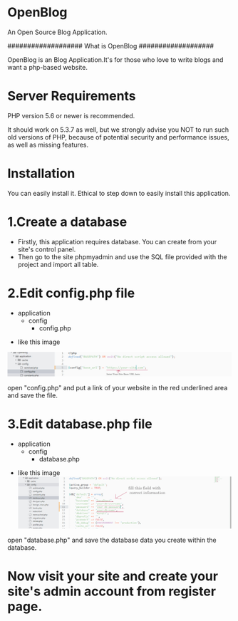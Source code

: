 # OpenBlog
An Open Source Blog Application.

###################
What is OpenBlog
###################

OpenBlog is an Blog Application.It's for those who love to write blogs and want a php-based website.


# Server Requirements

PHP version 5.6 or newer is recommended.

It should work on 5.3.7 as well, but we strongly advise you NOT to run
such old versions of PHP, because of potential security and performance
issues, as well as missing features.


# Installation

You can easily install it. Ethical to step down to easily install this application.


# 1.Create a database
  * Firstly, this application requires database. You can create from your site's control panel. 
  * Then go to the site phpmyadmin and use the SQL file provided with the project and import all table.


# 2.Edit config.php file
  - application
    - config
      - config.php
      
* like this image

![Alt text](images/temp/config.jpg?raw=true "config.php")

open "config.php" and  put a link of your website in the red underlined area and save the file.
      

# 3.Edit database.php file
  - application
    - config
      - database.php 
      
      
* like this image
![Alt text](images/temp/database.jpg?raw=true "database.php ")

open "database.php" and save the database data you create within the database.



# Now visit your site and create your site's admin account from register page.

          
